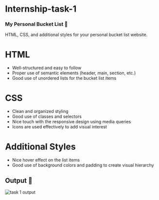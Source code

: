 # Internship-task-1
 ### My Personal Bucket List 📝
HTML, CSS, and additional styles for your personal bucket list website.

# HTML
- Well-structured and easy to follow
- Proper use of semantic elements (header, main, section, etc.)
- Good use of unordered lists for the bucket list items

# CSS
- Clean and organized styling
- Good use of classes and selectors
- Nice touch with the responsive design using media queries
- Icons are used effectively to add visual interest

# Additional Styles
- Nice hover effect on the list items
- Good use of background colors and padding to create visual hierarchy
## Output 🎥
![task 1 output](https://github.com/user-attachments/assets/32188ec1-4af8-4a47-b790-0533fd952093)
